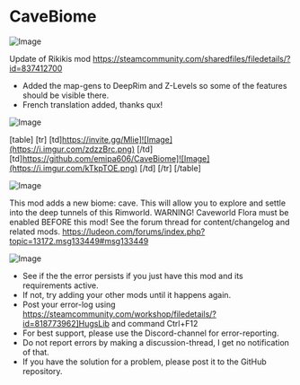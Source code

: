 # CaveBiome

![Image](https://i.imgur.com/WAEzk68.png)

Update of Rikikis mod
https://steamcommunity.com/sharedfiles/filedetails/?id=837412700

- Added the map-gens to DeepRim and Z-Levels so some of the features should be visible there.
- French translation added, thanks qux!

![Image](https://i.imgur.com/7Gzt3Rg.png)


[table]
	[tr]
		[td]https://invite.gg/Mlie]![Image](https://i.imgur.com/zdzzBrc.png)
[/td]
		[td]https://github.com/emipa606/CaveBiome]![Image](https://i.imgur.com/kTkpTOE.png)
[/td]
	[/tr]
[/table]
	
![Image](https://i.imgur.com/NOW7jU1.png)


This mod adds a new biome: cave. This will allow you to explore and settle into the deep tunnels of this Rimworld.
WARNING! Caveworld Flora must be enabled BEFORE this mod!
See the forum thread for content/changelog and related mods. https://ludeon.com/forums/index.php?topic=13172.msg133449#msg133449


![Image](https://i.imgur.com/Rs6T6cr.png)



-  See if the the error persists if you just have this mod and its requirements active.
-  If not, try adding your other mods until it happens again.
-  Post your error-log using https://steamcommunity.com/workshop/filedetails/?id=818773962]HugsLib and command Ctrl+F12
-  For best support, please use the Discord-channel for error-reporting.
-  Do not report errors by making a discussion-thread, I get no notification of that.
-  If you have the solution for a problem, please post it to the GitHub repository.



